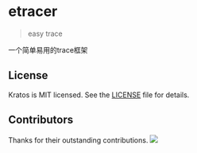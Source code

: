 # etracer
> easy trace

一个简单易用的trace框架

## License
Kratos is MIT licensed. See the [LICENSE](./LICENSE) file for details.

## Contributors
Thanks for their outstanding contributions.
<a href="https://github.com/easy-code/etracer/graphs/contributors">
  <img src="https://contrib.rocks/image?repo=easy-code/etracer" />
</a>